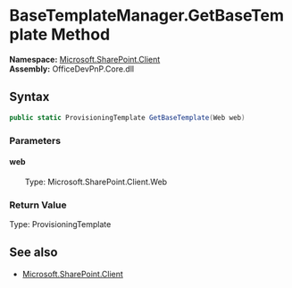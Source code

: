 # BaseTemplateManager.GetBaseTemplate Method  
  

**Namespace:** [Microsoft.SharePoint.Client](Microsoft.SharePoint.Client.md)  
**Assembly:** OfficeDevPnP.Core.dll  
## Syntax
```C#
public static ProvisioningTemplate GetBaseTemplate(Web web)
```
### Parameters
#### web  
&emsp;&emsp;Type: Microsoft.SharePoint.Client.Web  

### Return Value
Type: ProvisioningTemplate  

## See also
- [Microsoft.SharePoint.Client](Microsoft.SharePoint.Client.md)
